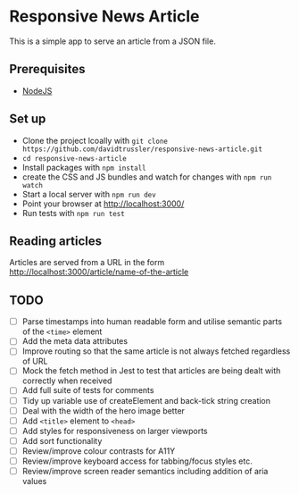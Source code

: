 # Responsive News Article

This is a simple app to serve an article from a JSON file. 

## Prerequisites

- [NodeJS](https://nodejs.org/)

## Set up

- Clone the project lcoally with `git clone https://github.com/davidtrussler/responsive-news-article.git`
- `cd responsive-news-article`
- Install packages with `npm install`
- create the CSS and JS bundles and watch for changes with `npm run watch`
- Start a local server with `npm run dev`
- Point your browser at [http://localhost:3000/](http://localhost:3000/)
- Run tests with `npm run test`

## Reading articles

Articles are served from a URL in the form [http://localhost:3000/article/name-of-the-article](http://localhost:3000/article/name-of-the-article)

## TODO

- [ ] Parse timestamps into human readable form and utilise semantic parts of the `<time>` element
- [ ] Add the meta data attributes
- [ ] Improve routing so that the same article is not always fetched regardless of URL
- [ ] Mock the fetch method in Jest to test that articles are being dealt with correctly when received
- [ ] Add full suite of tests for comments
- [ ] Tidy up variable use of createElement and back-tick string creation
- [ ] Deal with the width of the hero image better
- [ ] Add `<title>` element to `<head>`
- [ ] Add styles for responsiveness on larger viewports
- [ ] Add sort functionality
- [ ] Review/improve colour contrasts for A11Y
- [ ] Review/improve keyboard access for tabbing/focus styles etc.
- [ ] Review/improve screen reader semantics including addition of aria values

